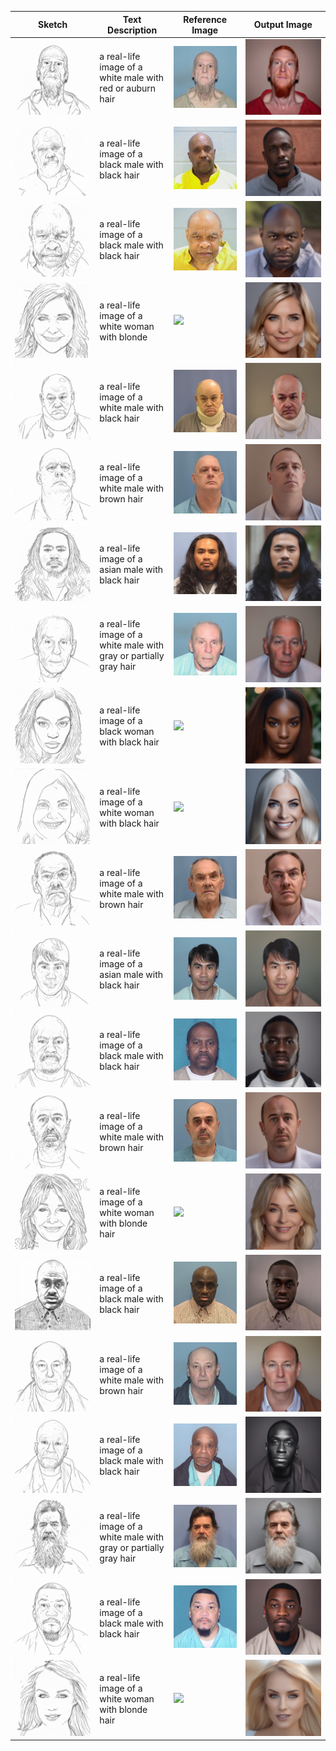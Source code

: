 | Sketch     | Text Description      | Reference Image      | Output Image |
|---------------|---------------|---------------| --------------- |
| <img src="./sketches/1_sketch.png"/> | a real-life image of a white male with red or auburn hair | <img src="./reference_images/1.png"/>  |  <img src="./output_images/1_output.png" />   |
| <img src="./sketches/3_sketch.png"/> | a real-life image of a black male with black hair | <img src="./reference_images/3.png"/>  |  <img src="./output_images/3_output.png" />   |
| <img src="./sketches/8_sketch.png"/> | a real-life image of a black male with black hair | <img src="./reference_images/8.png"/>  |  <img src="./output_images/8_output.png" />   |
| <img src="./sketches/136_sketch.png"/> | a real-life image of a white woman with blonde | <img src="./reference_images/136.png"/>  |  <img src="./output_images/136_output.png" />   |
| <img src="./sketches/38_sketch.png"/> | a real-life image of a white male with black hair | <img src="./reference_images/38.png"/>  |  <img src="./output_images/38_output.png" />   |
| <img src="./sketches/66_sketch.png"/> | a real-life image of a white male with brown hair | <img src="./reference_images/66.png"/>  |  <img src="./output_images/66_output.png" />   |
| <img src="./sketches/10660_sketch.png"/> | a real-life image of a asian male with black hair | <img src="./reference_images/10660.png"/>  |  <img src="./output_images/10660_output.png" />   |
| <img src="./sketches/69_sketch.png"/> | a real-life image of a white male with gray or partially gray hair | <img src="./reference_images/69.png"/>  |  <img src="./output_images/69_output.png" />   |
| <img src="./sketches/103_sketch.png"/> |a real-life image of a black woman with black hair | <img src="./reference_images/103.png"/>  |  <img src="./output_images/103_output.png" />   |
| <img src="./sketches/118_sketch.png"/> | a real-life image of a white woman with black hair | <img src="./reference_images/118.png"/>  |  <img src="./output_images/118_output.png" />   |
| <img src="./sketches/145_sketch.png"/> | a real-life image of a white male with brown hair | <img src="./reference_images/145.png"/>  |  <img src="./output_images/145_output.png" />   |
| <img src="./sketches/8030_sketch.png"/> | a real-life image of a asian male with black hair | <img src="./reference_images/8030.png"/>  |  <img src="./output_images/8030_output.png" />   |
| <img src="./sketches/268_sketch.png"/> | a real-life image of a black male with black hair | <img src="./reference_images/268.png"/>  |  <img src="./output_images/268_output.png" />   |
| <img src="./sketches/407_sketch.png"/> | a real-life image of a white male with brown hair | <img src="./reference_images/407.png"/>  |  <img src="./output_images/407_output.png" />   |
| <img src="./sketches/1110_sketch.png"/> | a real-life image of a white woman with blonde hair | <img src="./reference_images/1110.png"/>  |  <img src="./output_images/1110_output.png" />   |
| <img src="./sketches/465_sketch.png"/> | a real-life image of a black male with black hair | <img src="./reference_images/465.png"/>  |  <img src="./output_images/465_output.png" />   |
| <img src="./sketches/603_sketch.png"/> | a real-life image of a white male with brown hair | <img src="./reference_images/603.png"/>  |  <img src="./output_images/603_output.png" />   |
| <img src="./sketches/615_sketch.png"/> | a real-life image of a black male with black hair | <img src="./reference_images/615.png"/>  |  <img src="./output_images/615_output.png" />   |
| <img src="./sketches/909_sketch.png"/> | a real-life image of a white male with gray or partially gray hair | <img src="./reference_images/909.png"/>  |  <img src="./output_images/909_output.png" />   |
| <img src="./sketches/997_sketch.png"/> | a real-life image of a black male with black hair | <img src="./reference_images/997.png"/>  |  <img src="./output_images/997_output.png" />   |
| <img src="./sketches/celeb_1_sketch.png"/> | a real-life image of a white woman with blonde hair | <img src="./reference_images/celeb_1.png"/>  |  <img src="./output_images/celeb_1_output.png" />   |
